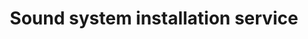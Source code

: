 ---
title: "Sound system installation service"
alt: "Installing high-quality sound system for your home or business"
description: "Installing high-quality sound system for your home or business"
category: "network-engineer"
subcategory: "sound-system"
image: "/tradespeople/network-engineer/sound-system.png"
ogImage: "/tradespeople/network-engineer/sound-system.png"
colour: "blue"
pathtxt: "Sound system"
published: true
---